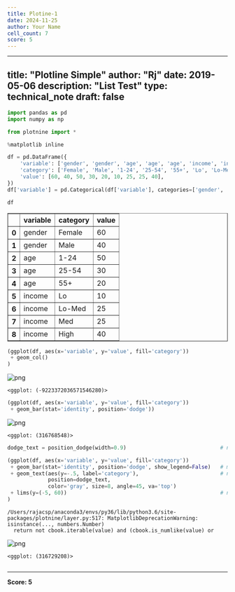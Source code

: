 ```yaml
---
title: Plotine-1
date: 2024-11-25
author: Your Name
cell_count: 7
score: 5
---
```


---
title: "Plotline Simple"
author: "Rj"
date: 2019-05-06
description: "List Test"
type: technical_note
draft: false
---

```python
import pandas as pd
import numpy as np

from plotnine import *

%matplotlib inline
```


```python
df = pd.DataFrame({
    'variable': ['gender', 'gender', 'age', 'age', 'age', 'income', 'income', 'income', 'income'],
    'category': ['Female', 'Male', '1-24', '25-54', '55+', 'Lo', 'Lo-Med', 'Med', 'High'],
    'value': [60, 40, 50, 30, 20, 10, 25, 25, 40],
})
df['variable'] = pd.Categorical(df['variable'], categories=['gender', 'age', 'income'])

df

```




<div>
<style scoped>
    .dataframe tbody tr th:only-of-type {
        vertical-align: middle;
    }

    .dataframe tbody tr th {
        vertical-align: top;
    }

    .dataframe thead th {
        text-align: right;
    }
</style>
<table border="1" class="dataframe">
  <thead>
    <tr style="text-align: right;">
      <th></th>
      <th>variable</th>
      <th>category</th>
      <th>value</th>
    </tr>
  </thead>
  <tbody>
    <tr>
      <th>0</th>
      <td>gender</td>
      <td>Female</td>
      <td>60</td>
    </tr>
    <tr>
      <th>1</th>
      <td>gender</td>
      <td>Male</td>
      <td>40</td>
    </tr>
    <tr>
      <th>2</th>
      <td>age</td>
      <td>1-24</td>
      <td>50</td>
    </tr>
    <tr>
      <th>3</th>
      <td>age</td>
      <td>25-54</td>
      <td>30</td>
    </tr>
    <tr>
      <th>4</th>
      <td>age</td>
      <td>55+</td>
      <td>20</td>
    </tr>
    <tr>
      <th>5</th>
      <td>income</td>
      <td>Lo</td>
      <td>10</td>
    </tr>
    <tr>
      <th>6</th>
      <td>income</td>
      <td>Lo-Med</td>
      <td>25</td>
    </tr>
    <tr>
      <th>7</th>
      <td>income</td>
      <td>Med</td>
      <td>25</td>
    </tr>
    <tr>
      <th>8</th>
      <td>income</td>
      <td>High</td>
      <td>40</td>
    </tr>
  </tbody>
</table>
</div>




```python
(ggplot(df, aes(x='variable', y='value', fill='category'))
 + geom_col()
)
```


    
![png](/mlnotes/images/plotine-1_3_0.png)
    





    <ggplot: (-9223372036571546280)>




```python
(ggplot(df, aes(x='variable', y='value', fill='category'))
 + geom_bar(stat='identity', position='dodge'))    
```


    
![png](/mlnotes/images/plotine-1_4_0.png)
    





    <ggplot: (316768548)>




```python
dodge_text = position_dodge(width=0.9)                              # new

(ggplot(df, aes(x='variable', y='value', fill='category'))
 + geom_bar(stat='identity', position='dodge', show_legend=False)   # modified
 + geom_text(aes(y=-.5, label='category'),                          # new
             position=dodge_text,
             color='gray', size=8, angle=45, va='top')
 + lims(y=(-5, 60))                                                 # new
)
```

    /Users/rajacsp/anaconda3/envs/py36/lib/python3.6/site-packages/plotnine/layer.py:517: MatplotlibDeprecationWarning: isinstance(..., numbers.Number)
      return not cbook.iterable(value) and (cbook.is_numlike(value) or



    
![png](/mlnotes/images/plotine-1_5_1.png)
    





    <ggplot: (316729208)>




```python

```


---
**Score: 5**